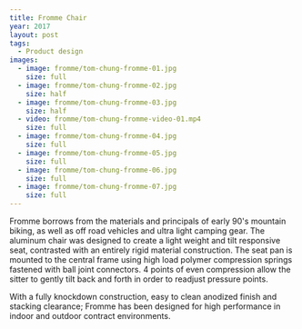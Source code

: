 ```yaml
---
title: Fromme Chair
year: 2017
layout: post
tags:
  - Product design
images:
  - image: fromme/tom-chung-fromme-01.jpg
    size: full
  - image: fromme/tom-chung-fromme-02.jpg
    size: half
  - image: fromme/tom-chung-fromme-03.jpg
    size: half
  - video: fromme/tom-chung-fromme-video-01.mp4
    size: full
  - image: fromme/tom-chung-fromme-04.jpg
    size: full
  - image: fromme/tom-chung-fromme-05.jpg
    size: full
  - image: fromme/tom-chung-fromme-06.jpg
    size: full
  - image: fromme/tom-chung-fromme-07.jpg
    size: full
---
```


Fromme borrows from the materials and principals of early 90's mountain biking, as well as off road vehicles and ultra light camping gear. The aluminum chair was designed to create a light weight and tilt responsive seat, contrasted with an entirely rigid material construction. The seat pan is mounted to the central frame using high load polymer compression springs fastened with ball joint connectors. 4 points of even compression allow the sitter to gently tilt back and forth in order to readjust pressure points.

With a fully knockdown construction, easy to clean anodized finish and stacking clearance; Fromme has been designed for high performance in indoor and outdoor contract environments.
